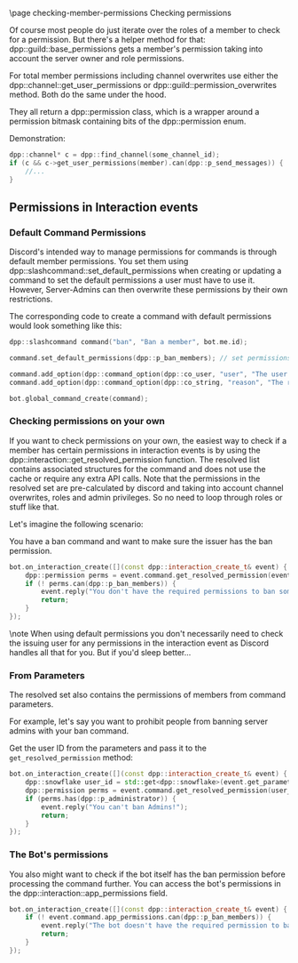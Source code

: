 \page checking-member-permissions Checking permissions

Of course most people do just iterate over the roles of a member to check for a permission.
But there's a helper method for that: dpp::guild::base_permissions gets a member's permission taking into account the server owner and role permissions.

For total member permissions including channel overwrites use either the dpp::channel::get_user_permissions or dpp::guild::permission_overwrites method. Both do the same under the hood.

They all return a dpp::permission class, which is a wrapper around a permission bitmask containing bits of the dpp::permission enum.

Demonstration:

```cpp
dpp::channel* c = dpp::find_channel(some_channel_id);
if (c && c->get_user_permissions(member).can(dpp::p_send_messages)) {
    //...
}
```

## Permissions in Interaction events

### Default Command Permissions

Discord's intended way to manage permissions for commands is through default member permissions.
You set them using dpp::slashcommand::set_default_permissions when creating or updating a command to set the default permissions a user must have to use it.
However, Server-Admins can then overwrite these permissions by their own restrictions.

The corresponding code to create a command with default permissions would look something like this:

```cpp
dpp::slashcommand command("ban", "Ban a member", bot.me.id);

command.set_default_permissions(dpp::p_ban_members); // set permissions that are required by default here

command.add_option(dpp::command_option(dpp::co_user, "user", "The user to ban", true));
command.add_option(dpp::command_option(dpp::co_string, "reason", "The reason for banning", true));

bot.global_command_create(command);
```

### Checking permissions on your own

If you want to check permissions on your own, the easiest way to check if a member has certain permissions in interaction events is by using the dpp::interaction::get_resolved_permission function.
The resolved list contains associated structures for the command and does not use the cache or require any extra API calls.
Note that the permissions in the resolved set are pre-calculated by discord and taking into account channel overwrites, roles and admin privileges.
So no need to loop through roles or stuff like that.

Let's imagine the following scenario:

You have a ban command and want to make sure the issuer has the ban permission.

```cpp
bot.on_interaction_create([](const dpp::interaction_create_t& event) {
	dpp::permission perms = event.command.get_resolved_permission(event.command.usr.id);
	if (! perms.can(dpp::p_ban_members)) {
		event.reply("You don't have the required permissions to ban someone!");
		return;
	}
});
```

\note When using default permissions you don't necessarily need to check the issuing user for any permissions in the interaction event as Discord handles all that for you. But if you'd sleep better...

### From Parameters

The resolved set also contains the permissions of members from command parameters.

For example, let's say you want to prohibit people from banning server admins with your ban command.

Get the user ID from the parameters and pass it to the `get_resolved_permission` method:

```cpp
bot.on_interaction_create([](const dpp::interaction_create_t& event) {
	dpp::snowflake user_id = std::get<dpp::snowflake>(event.get_parameter("user"));
	dpp::permission perms = event.command.get_resolved_permission(user_id);
	if (perms.has(dpp::p_administrator)) {
		event.reply("You can't ban Admins!");
		return;
	}
});
```

### The Bot's permissions

You also might want to check if the bot itself has the ban permission before processing the command further.
You can access the bot's permissions in the dpp::interaction::app_permissions field.

```cpp
bot.on_interaction_create([](const dpp::interaction_create_t& event) {
	if (! event.command.app_permissions.can(dpp::p_ban_members)) {
		event.reply("The bot doesn't have the required permission to ban anyone!");
		return;
	}
});
```